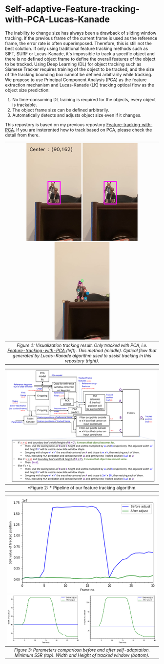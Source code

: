 # Self-adaptive-Feature-tracking-with-PCA-Lucas-Kanade
The inability to change size has always been a drawback of sliding window tracking. If the previous frame of the current frame is used as the reference frame, the error rate is often superimposed. 
Therefore, this is still not the best solution.
If only using traditional feature tracking methods such as SIFT, SURF or Lucas-Kanade, it's impossible to track a specific object and there is no defined object frame to define the overall features of the object to be tracked. Using Deep Learning (DL) for object tracking such as Siamese Tracker requires training of the object to be tracked, and the size of the tracking bounding box cannot be defined arbitrarily while tracking. We propose to use Principal Component Analysis (PCA) as the feature extraction mechanism and Lucas-Kanade (LK) tracking optical flow as the object size prediction: 

1. No time-consuming DL training is required for the objects, every object is trackable. 
2. The object frame size can be defined arbitrarily. 
3. Automatically detects and adjusts object size even if it changes.

This repostory is based on my previous repostory [Feature-tracking-with-PCA](https://github.com/JacobChen1998/Feature-tracking-with-PCA).
If you are insterented how to track based on PCA, please check the detail from there.

<!-- ![tracked_result_before_adjust](https://github.com/JacobChen1998/Self-adaptation-Feature-tracking-with-PCA-Lucas-Kanade/blob/main/tracked_result_before_adjust.gif)
![tracked_result_after_adjust](https://github.com/JacobChen1998/Self-adaptation-Feature-tracking-with-PCA-Lucas-Kanade/blob/main/tracked_result_after_adjust.gif)
![optical_flow_LK](https://github.com/JacobChen1998/Self-adaptation-Feature-tracking-with-PCA-Lucas-Kanade/blob/main/LK_result_kangaroo2_ref_firstframe.gif) -->

| ![ssr_comparison.png](https://github.com/JacobChen1998/Self-adaptation-Feature-tracking-with-PCA-Lucas-Kanade/blob/main/tracked_result_before_adjust.gif) ![tracked_result_after_adjust.png](https://github.com/JacobChen1998/Self-adaptation-Feature-tracking-with-PCA-Lucas-Kanade/blob/main/tracked_result_after_adjust.gif) ![optical_flow_LK.png](https://github.com/JacobChen1998/Self-adaptation-Feature-tracking-with-PCA-Lucas-Kanade/blob/main/LK_result_kangaroo2_ref_firstframe.gif) | 
|:--:| 
| *Figure 1: Visualization tracking result. Only tracked with PCA, i.e. [Feature-tracking-with-PCA](https://github.com/JacobChen1998/Feature-tracking-with-PCA),(left). This method (middle). Optical flow that generated by Lucas-Kanade algorithm used to assist tracking in this repostory (right).* |

| ![Algorithm_pipeline.png](https://github.com/JacobChen1998/Self-adaptation-Feature-tracking-with-PCA-Lucas-Kanade/blob/main/Algorithm_pipeline.png) | 
|:--:| 
| *Figure 2: * Pipeline of our feature tracking algorithm.|

| ![ssr_comparison.png](https://github.com/JacobChen1998/Feature-tracking-with-PCA/blob/main/ssr_comparison.png) ![width_comparison.png](https://github.com/JacobChen1998/Feature-tracking-with-PCA/blob/main/width_comparison.png) | 
|:--:| 
| *Figure 3: Parameters compariosn before and after self-adaptation. Minimum SSR (top). Width and Height of tracked window (bottom).* |
